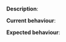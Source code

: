 [//]: # (Enclose links to things related to the bug using http://wowhead.com)
[//]: # (Write your tickets according to the format:)
[//]: # ([Quest][Zone] A Vision of the Past)
[//]: # ([NPC] Thoralius the Wise)
[//]: # ([Spell][Class] Frostfire Bolt)
[//]: # ([Talent][Class] Brain Freeze)
[//]: # ([Glyph][Class] Glyph of Frostfire Bolt)
[//]: # ([Npc][Drop] Thoralius the Wise)
[//]: # ([Web] Armory doesnt work)

**Description**: 

**Current behaviour**:

**Expected behaviour**: 
